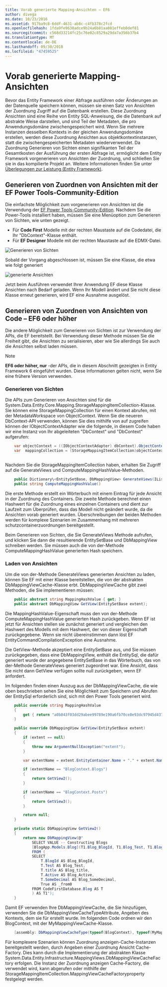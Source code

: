 ```yaml
---
title: Vorab generierte Mapping-Ansichten – EF6
author: divega
ms.date: 10/23/2016
ms.assetid: 917ba9c8-6ddf-4631-ab8c-c4fb378c2fcd
ms.openlocfilehash: 1fda9fe9638adce9b24a6b81aa081effeb0def81
ms.sourcegitcommit: c568d33214fc25c76e02c8529a29da7a356b37b4
ms.translationtype: MT
ms.contentlocale: de-DE
ms.lasthandoff: 09/30/2018
ms.locfileid: "47459525"
---
```

# <a name="pre-generated-mapping-views"></a>Vorab generierte Mapping-Ansichten
Bevor das Entity Framework einer Abfrage ausführen oder Änderungen an der Datenquelle speichern können, müssen sie einen Satz von Ansichten der Zuordnung Zugriff auf die Datenbank erstellen. Diese Zuordnung Ansichten sind eine Reihe von Entity SQL-Anweisung, die die Datenbank auf abstrakte Weise darstellen, und sind Teil der Metadaten, die pro Anwendungsdomäne zwischengespeichert wird. Wenn Sie mehrere Instanzen desselben Kontexts in der gleichen Anwendungsdomäne erstellen, werden diese Zuordnung Ansichten aus objektkontextinstanzen, statt die zwischengespeicherten Metadaten wiederverwendet. Da Zuordnung Generieren von Sichten einen signifikanten Teil der Gesamtkosten der Ausführung der ersten Abfrage ist, ermöglicht dem Entity Framework vorgenerieren von Ansichten der Zuordnung, und schließen Sie sie in das kompilierte Projekt an. Weitere Informationen finden Sie unter [Überlegungen zur Leistung (Entity Framework)](~/ef6/fundamentals/performance/perf-whitepaper.md).

## <a name="generating-mapping-views-with-the-ef-power-tools-community-edition"></a>Generieren von Zuordnen von Ansichten mit der EF Power Tools-Community-Edition

Die einfachste Möglichkeit zum vorgenerieren von Ansichten ist die Verwendung der [EF Power Tools-Community-Edition](https://marketplace.visualstudio.com/items?itemName=ErikEJ.EntityFramework6PowerToolsCommunityEdition). Nachdem Sie die Power-Tools installiert haben, müssen Sie eine Menüoption zum Generieren von Sichten, wie unten gezeigt.

-   Für **Code First** Modelle mit der rechten Maustaste auf die Codedatei, die Ihr "DbContext"-Klasse enthält.
-   Für **EF Designer** Modelle mit der rechten Maustaste auf die EDMX-Datei.

![Generieren von Sichten](~/ef6/media/generateviews.png)

Sobald der Vorgang abgeschlossen ist, müssen Sie eine Klasse, die etwa wie folgt generiert

![generierte Ansichten](~/ef6/media/generatedviews.png)

Jetzt beim Ausführen verwendet Ihrer Anwendung EF diese Klasse Ansichten nach Bedarf geladen. Wenn Ihr Modell ändert und Sie nicht diese Klasse erneut generieren, wird EF eine Ausnahme ausgelöst.

## <a name="generating-mapping-views-from-code---ef6-onwards"></a>Generieren von Zuordnen von Ansichten von Code – EF6 oder höher

Die andere Möglichkeit zum Generieren von Sichten ist zur Verwendung der APIs, die EF bereitstellt. Bei Verwendung dieser Methode müssen Sie die Freiheit gibt, die Ansichten zu serialisieren, aber wie Sie allerdings Sie auch die Ansichten selbst laden müssen.

> [!NOTE]
> **EF6 oder höher, nur** -der APIs, die in diesem Abschnitt gezeigten in Entity Framework 6 eingeführt wurden. Diese Informationen gelten nicht, wenn Sie eine frühere Version verwenden.

### <a name="generating-views"></a>Generieren von Sichten

Die APIs zum Generieren von Ansichten sind für die System.Data.Entity.Core.Mapping.StorageMappingItemCollection-Klasse. Sie können eine StorageMappingCollection für einen Kontext abrufen, mit der MetadataWorkspace von ObjectContext. Wenn Sie die neueren DbContext-API verwenden, können Sie dies mithilfe von auf zugreifen können der IObjectContextAdapter wie die folgende, in diesem Code haben wir eine Instanz von Ihr abgeleiteten "DbContext" und "DbContext" aufgerufen:

``` csharp
    var objectContext = ((IObjectContextAdapter) dbContext).ObjectContext;
    var  mappingCollection = (StorageMappingItemCollection)objectContext.MetadataWorkspace
                                                                        .GetItemCollection(DataSpace.CSSpace);
```

Nachdem Sie die StorageMappingItemCollection haben, erhalten Sie Zugriff auf die GenerateViews und ComputeMappingHashValue-Methoden.

``` csharp
    public Dictionary\<EntitySetBase, DbMappingView> GenerateViews(IList<EdmSchemaError> errors)
    public string ComputeMappingHashValue()
```

Die erste Methode erstellt ein Wörterbuch mit einem Eintrag für jede Ansicht in der Zuordnung des Containers. Die zweite Methode berechnet einen Hashwert für die Zuordnung eines einzelnen Containers und dient zur Laufzeit zum Überprüfen, dass das Modell nicht geändert wurde, da die Ansichten vorab generiert wurden. Überschreibungen der beiden Methoden werden für komplexe Szenarien im Zusammenhang mit mehreren schutzcontainerzuordnungen bereitgestellt.

Beim Generieren von Sichten, die Sie GenerateViews Methode aufrufen, und klicken Sie dann die resultierende EntitySetBase und DbMappingView schreiben werden. Sie müssen auch die von der-Methode ComputeMappingHashValue generierten Hash speichern.

### <a name="loading-views"></a>Laden von Ansichten

Um die von der-Methode GenerateViews generierten Ansichten zu laden, können Sie EF mit einer Klasse bereitstellen, die von der abstrakten DbMappingViewCache-Klasse erbt. DbMappingViewCache gibt zwei Methoden, die Sie implementieren müssen:

``` csharp
    public abstract string MappingHashValue { get; }
    public abstract DbMappingView GetView(EntitySetBase extent);
```

Die MappingHashValue-Eigenschaft muss den von der-Methode ComputeMappingHashValue generierten Hash zurückgeben. Wenn EF ist jetzt für Ansichten stellen sie zunächst generiert und vergleichen den Hashwert des Modells mit dem Hashwert, der von dieser Eigenschaft zurückgegebene. Wenn sie nicht übereinstimmen dann löst EF EntityCommandCompilationException eine Ausnahme.

Die GetView-Methode akzeptiert eine EntitySetBase aus, und Sie müssen zurückgegeben, dass eine DbMappingVIew, enthält die EntitySql, die dafür generiert wurde der angegebene EntitySetBase in das Wörterbuch, das von der-Methode GenerateViews generiert zugeordnet war. Eine Ansicht, dass Sie nicht dann GetView verfügen sollte null zurückgeben, wenn EF anfordert.

Im folgenden finden einen Auszug aus der DbMappingViewCache, die wie oben beschrieben sehen Sie eine Möglichkeit zum Speichern und Abrufen der EntitySql erforderlich sind, sich mit den Power Tools generiert wird.

``` csharp
    public override string MappingHashValue
    {
        get { return "a0b843f03dd29abee99789e190a6fb70ce8e93dc97945d437d9a58fb8e2afd2e"; }
    }

    public override DbMappingView GetView(EntitySetBase extent)
    {
        if (extent == null)
        {
            throw new ArgumentNullException("extent");
        }

        var extentName = extent.EntityContainer.Name + "." + extent.Name;

        if (extentName == "BlogContext.Blogs")
        {
            return GetView2();
        }

        if (extentName == "BlogContext.Posts")
        {
            return GetView3();
        }

        return null;
    }

    private static DbMappingView GetView2()
    {
        return new DbMappingView(@"
            SELECT VALUE -- Constructing Blogs
            [BlogApp.Models.Blog](T1.Blog_BlogId, T1.Blog_Test, T1.Blog_title, T1.Blog_Active, T1.Blog_SomeDecimal)
            FROM (
            SELECT
                T.BlogId AS Blog_BlogId,
                T.Test AS Blog_Test,
                T.title AS Blog_title,
                T.Active AS Blog_Active,
                T.SomeDecimal AS Blog_SomeDecimal,
                True AS _from0
            FROM CodeFirstDatabase.Blog AS T
            ) AS T1");
    }
```

Damit EF verwenden Ihre DbMappingViewCache, die Sie hinzufügen, verwenden Sie die DbMappingViewCacheTypeAttribute, Angeben des Kontexts, dem sie für erstellt wurde. Im folgenden Code ordnen wir den BlogContext, mit der MyMappingViewCache-Klasse.

``` csharp
    [assembly: DbMappingViewCacheType(typeof(BlogContext), typeof(MyMappingViewCache))]
```

Für komplexere Szenarien können Zuordnung anzeigen-Cache-Instanzen bereitgestellt werden, durch Angeben einer Zuordnung Ansicht Cache-Factory. Dies kann durch die Implementierung der abstrakten Klasse System.Data.Entity.Infrastructure.MappingViews.DbMappingViewCacheFactory erfolgen. Die Instanz der Zuordnung anzeigen Cache-Factory, die verwendet wird, kann abgerufen oder mithilfe der StorageMappingItemCollection.MappingViewCacheFactoryproperty festgelegt werden.
